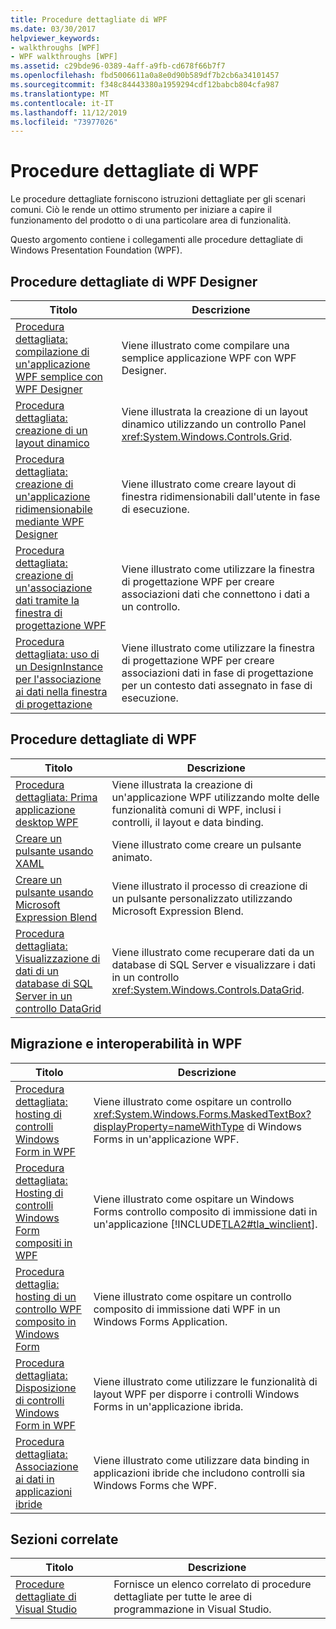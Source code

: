 ```yaml
---
title: Procedure dettagliate di WPF
ms.date: 03/30/2017
helpviewer_keywords:
- walkthroughs [WPF]
- WPF walkthroughs [WPF]
ms.assetid: c29bde96-0389-4aff-a9fb-cd678f66b7f7
ms.openlocfilehash: fbd5006611a0a8e0d90b589df7b2cb6a34101457
ms.sourcegitcommit: f348c84443380a1959294cdf12babcb804cfa987
ms.translationtype: MT
ms.contentlocale: it-IT
ms.lasthandoff: 11/12/2019
ms.locfileid: "73977026"
---
```

# <a name="wpf-walkthroughs"></a>Procedure dettagliate di WPF
Le procedure dettagliate forniscono istruzioni dettagliate per gli scenari comuni. Ciò le rende un ottimo strumento per iniziare a capire il funzionamento del prodotto o di una particolare area di funzionalità.

 Questo argomento contiene i collegamenti alle procedure dettagliate di Windows Presentation Foundation (WPF).

## <a name="wpf-designer-walkthroughs"></a>Procedure dettagliate di WPF Designer

|Titolo|Descrizione|
|-----------|-----------------|
|[Procedura dettagliata: compilazione di un'applicazione WPF semplice con WPF Designer](https://docs.microsoft.com/previous-versions/visualstudio/visual-studio-2010/bb546972(v=vs.100))|Viene illustrato come compilare una semplice applicazione WPF con WPF Designer.|
|[Procedura dettagliata: creazione di un layout dinamico](https://docs.microsoft.com/previous-versions/visualstudio/visual-studio-2010/bb514519(v=vs.100))|Viene illustrata la creazione di un layout dinamico utilizzando un controllo Panel <xref:System.Windows.Controls.Grid>.|
|[Procedura dettagliata: creazione di un'applicazione ridimensionabile mediante WPF Designer](https://docs.microsoft.com/previous-versions/visualstudio/visual-studio-2010/bb546954(v=vs.100))|Viene illustrato come creare layout di finestra ridimensionabili dall'utente in fase di esecuzione.|
|[Procedura dettagliata: creazione di un'associazione dati tramite la finestra di progettazione WPF](https://docs.microsoft.com/previous-versions/visualstudio/visual-studio-2010/dd434207(v=vs.100))|Viene illustrato come utilizzare la finestra di progettazione WPF per creare associazioni dati che connettono i dati a un controllo.|
|[Procedura dettagliata: uso di un DesignInstance per l'associazione ai dati nella finestra di progettazione](https://docs.microsoft.com/previous-versions/visualstudio/visual-studio-2010/dd490796(v=vs.100))|Viene illustrato come utilizzare la finestra di progettazione WPF per creare associazioni dati in fase di progettazione per un contesto dati assegnato in fase di esecuzione.|

## <a name="wpf-walkthroughs"></a>Procedure dettagliate di WPF

|Titolo|Descrizione|
|-----------|-----------------|
|[Procedura dettagliata: Prima applicazione desktop WPF](walkthrough-my-first-wpf-desktop-application.md)|Viene illustrata la creazione di un'applicazione WPF utilizzando molte delle funzionalità comuni di WPF, inclusi i controlli, il layout e data binding.|
|[Creare un pulsante usando XAML](../controls/walkthrough-create-a-button-by-using-xaml.md)|Viene illustrato come creare un pulsante animato.|
|[Creare un pulsante usando Microsoft Expression Blend](../controls/walkthrough-create-a-button-by-using-microsoft-expression-blend.md)|Viene illustrato il processo di creazione di un pulsante personalizzato utilizzando Microsoft Expression Blend.|
|[Procedura dettagliata: Visualizzazione di dati di un database di SQL Server in un controllo DataGrid](../controls/walkthrough-display-data-from-a-sql-server-database-in-a-datagrid-control.md)|Viene illustrato come recuperare dati da un database di SQL Server e visualizzare i dati in un controllo <xref:System.Windows.Controls.DataGrid>.|

## <a name="migration-and-interoperability-in-wpf"></a>Migrazione e interoperabilità in WPF

|Titolo|Descrizione|
|-----------|-----------------|
|[Procedura dettagliata: hosting di controlli Windows Form in WPF](../advanced/walkthrough-hosting-a-windows-forms-control-in-wpf.md)|Viene illustrato come ospitare un controllo <xref:System.Windows.Forms.MaskedTextBox?displayProperty=nameWithType> di Windows Forms in un'applicazione WPF.|
|[Procedura dettagliata: Hosting di controlli Windows Form compositi in WPF](../advanced/walkthrough-hosting-a-windows-forms-composite-control-in-wpf.md)|Viene illustrato come ospitare un Windows Forms controllo composito di immissione dati in un'applicazione [!INCLUDE[TLA2#tla_winclient](../../../../includes/tla2sharptla-winclient-md.md)].|
|[Procedura dettaglia: hosting di un controllo WPF composito in Windows Form](../advanced/walkthrough-hosting-a-wpf-composite-control-in-windows-forms.md)|Viene illustrato come ospitare un controllo composito di immissione dati WPF in un Windows Forms Application.|
|[Procedura dettagliata: Disposizione di controlli Windows Form in WPF](../advanced/walkthrough-arranging-windows-forms-controls-in-wpf.md)|Viene illustrato come utilizzare le funzionalità di layout WPF per disporre i controlli Windows Forms in un'applicazione ibrida.|
|[Procedura dettagliata: Associazione ai dati in applicazioni ibride](../advanced/walkthrough-binding-to-data-in-hybrid-applications.md)|Viene illustrato come utilizzare data binding in applicazioni ibride che includono controlli sia Windows Forms che WPF.|

## <a name="related-sections"></a>Sezioni correlate

|Titolo|Descrizione|
|-----------|-----------------|
|[Procedure dettagliate di Visual Studio](https://docs.microsoft.com/previous-versions/visualstudio/visual-studio-2010/szatc41e(v=vs.100))|Fornisce un elenco correlato di procedure dettagliate per tutte le aree di programmazione in Visual Studio.|
